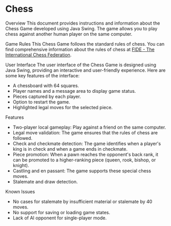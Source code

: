 # Chess
Overview
This document provides instructions and information about the Chess Game developed using Java Swing. The game allows you to play chess against another human player on the same computer.

Game Rules
This Chess Game follows the standard rules of chess. You can find comprehensive information about the rules of chess at [FIDE - The International Chess Federation](https://www.fide.com/FIDE/handbook/LawsOfChess.pdf).

User Interface
The user interface of the Chess Game is designed using Java Swing, providing an interactive and user-friendly experience. Here are some key features of the interface:
- A chessboard with 64 squares.
- Player names and a message area to display game status.
- Pieces captured by each player.
- Option to restart the game.
- Highlighted legal moves for the selected piece.
  
Features
- Two-player local gameplay: Play against a friend on the same computer.
- Legal move validation: The game ensures that the rules of chess are followed.
- Check and checkmate detection: The game identifies when a player's king is in check and when a game ends in checkmate.
- Piece promotion: When a pawn reaches the opponent's back rank, it can be promoted to a higher-ranking piece (queen, rook, bishop, or knight).
- Castling and en passant: The game supports these special chess moves.
- Stalemate and draw detection.
  
Known Issues
- No cases for stalemate by insufficient material or stalemate by 40 moves.
- No support for saving or loading game states.
- Lack of AI opponent for single-player mode.
